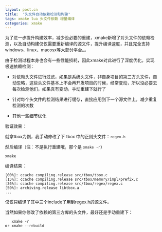 ```yaml
---
layout: post.cn
title:  "头文件自动依赖检测和构建"
tags: xmake lua 头文件依赖 增量编译
categories: xmake
---
```



为了进一步提升构建效率，减少没必要的重建，xmake新增了对头文件的依赖检测，以及自动构建仅仅需要重新编译的源文件，提升编译速度，并且完全支持windows、linux、macosx等大部分平台。。

由于检测过程本身也会有一些性能损耗，因此xmake对此进行了深度优化，实现极速依赖检测：

- 对依赖头文件进行过滤，如果是系统头文件，非自身项目的第三方头文件，自动忽略，这些头文件基本上不会再开发项目的时候，经常变动，所以没必要去每次检测他们，如果真有变动，手动重建下就行了

- 针对每个头文件的检测结果进行缓存，直接应用到下一个源文件上，减少重复检测的次数

- 其他一些细节优化



验证效果：

就拿tbox为例，我手动修改了下 tbox 中的正则头文件：`regex.h`

然后编译（注：不是执行重建哦，那个是 `xmake -r`）

    xmake

编译结果：

    [00%]: ccache compiling.release src/tbox/tbox.c
    [15%]: ccache compiling.release src/tbox/memory/impl/prefix.c
    [36%]: ccache compiling.release src/tbox/regex/regex.c
    [50%]: archiving.release libtbox.a
    ...

仅仅只编译了其中三个include了用到regex.h的源文件。

当然如果你修改了依赖的第三方库的头文件，最好还是手动重建下：

       xmake -r
    or xmake --rebuild

